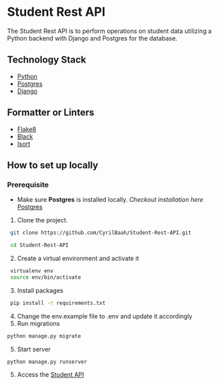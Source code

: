 # Student Rest API
The Student Rest API is to perform operations on student data utilizing a Python backend with Django and Postgres for the database.


## Technology Stack
- [Python](https://www.python.org/ "python")
- [Postgres](https://www.postgresql.org/ "Postgres")
- [Django](https://www.django-rest-framework.org/ "Django")

## Formatter or Linters
- [Flake8](https://flake8.pycqa.org/en/latest/index.html# "Flake8")
- [Black](https://black.readthedocs.io/en/stable/ "Black") 
- [Isort](https://pycqa.github.io/isort/ "Isort")

## How to set up locally 
### Prerequisite
- Make sure **Postgres** is installed locally. *Checkout installation here* [Postgres](https://www.postgresql.org/ "Postgres")

1. Clone the project.
```sh
 git clone https://github.com/CyrilBaah/Student-Rest-API.git
```
```sh
 cd Student-Rest-API
```
2. Create a virtual environment and activate it
```sh
 virtualenv env
 source env/bin/activate  
```
3. Install packages
```sh
 pip install -r requirements.txt 
```
4. Change the env.example file to .env and update it accordingly
5. Run migrations
```sh
python manage.py migrate
```
5. Start server
```sh
python manage.py runserver
```
5. Access the [Student API](http://127.0.0.1:8000/api/schema/docs "Student API")

